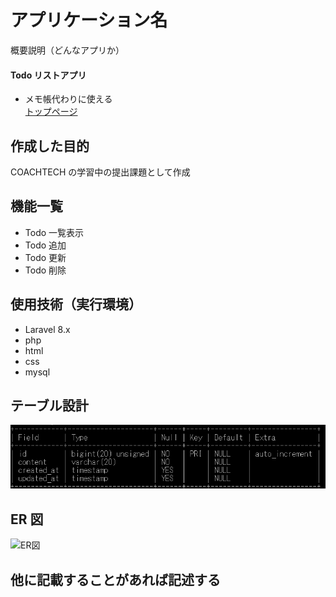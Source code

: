 # アプリケーション名

概要説明（どんなアプリか）  
#### Todo リストアプリ  
- メモ帳代わりに使える  
[トップページ](http://127.0.0.1:8000)

## 作成した目的

COACHTECH の学習中の提出課題として作成

## 機能一覧

-   Todo 一覧表示
-   Todo 追加
-   Todo 更新
-   Todo 削除

## 使用技術（実行環境）

-   Laravel 8.x
-   php
-   html
-   css
-   mysql

## テーブル設計

![テーブル](/image/table.png)

## ER 図

![ER図](/image/ER図.png)

## 他に記載することがあれば記述する
